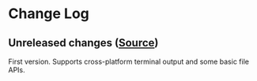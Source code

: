 # Change Log

## Unreleased changes ([Source](https://github.com/neotron-compute/neotron-sdk/tree/develop))

First version. Supports cross-platform terminal output and some basic file APIs.
